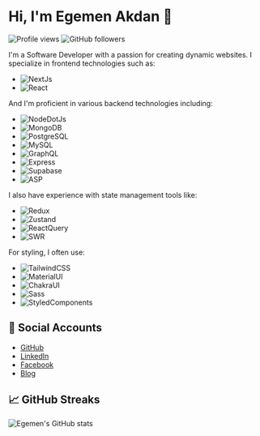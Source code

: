 # Hi, I'm Egemen Akdan 👋
![Profile views](https://gpvc.arturio.dev/sovereignofficial) ![GitHub followers](https://img.shields.io/github/followers/sovereignofficial?style=social)

I'm a Software Developer with a passion for creating dynamic websites. I specialize in frontend technologies such as:

* ![NextJs](https://img.shields.io/badge/-Next.js-black?style=flat-square&logo=next-dot-js)
* ![React](https://img.shields.io/badge/-React-black?style=flat-square&logo=react)

And I'm proficient in various backend technologies including:

* ![NodeDotJs](https://img.shields.io/badge/-Node.js-black?style=flat-square&logo=node.js)
* ![MongoDB](https://img.shields.io/badge/-MongoDB-black?style=flat-square&logo=mongodb)
* ![PostgreSQL](https://img.shields.io/badge/-PostgreSQL-black?style=flat-square&logo=postgresql)
* ![MySQL](https://img.shields.io/badge/-MySQL-black?style=flat-square&logo=mysql)
* ![GraphQL](https://img.shields.io/badge/-GraphQL-black?style=flat-square&logo=graphql)
* ![Express](https://img.shields.io/badge/-Express-black?style=flat-square&logo=express)
* ![Supabase](https://img.shields.io/badge/-Supabase-black?style=flat-square&logo=supabase)
* ![ASP](https://img.shields.io/badge/-ASP-black?style=flat-square&logo=asp.net)

I also have experience with state management tools like:

* ![Redux](https://img.shields.io/badge/-Redux-black?style=flat-square&logo=redux)
* ![Zustand](https://img.shields.io/badge/-Zustand-black?style=flat-square&logo=zustand)
* ![ReactQuery](https://img.shields.io/badge/-ReactQuery-black?style=flat-square&logo=reactquery)
* ![SWR](https://img.shields.io/badge/-SWR-black?style=flat-square&logo=swr)

For styling, I often use:

* ![TailwindCSS](https://img.shields.io/badge/-TailwindCSS-black?style=flat-square&logo=tailwindcss)
* ![MaterialUI](https://img.shields.io/badge/-MaterialUI-black?style=flat-square&logo=materialui)
* ![ChakraUI](https://img.shields.io/badge/-ChakraUI-black?style=flat-square&logo=chakraui)
* ![Sass](https://img.shields.io/badge/-Sass-black?style=flat-square&logo=sass)
* ![StyledComponents](https://img.shields.io/badge/-StyledComponents-black?style=flat-square&logo=styledcomponents)

## 🔗 Social Accounts
* [GitHub](https://github.com/sovereignofficial)
* [LinkedIn](https://www.linkedin.com/in/egemenakdan/)
* [Facebook](https://www.facebook.com/profile.php?id=100073223918748)
* [Blog](https://bento.me/sovereignofficial/)

## 📈 GitHub Streaks
![Egemen's GitHub stats](https://github-readme-streak-stats.herokuapp.com/?user=sovereignofficial&theme=dark&hide_border=true)
